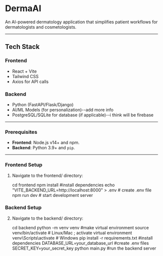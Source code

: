 # DermaAI

An AI-powered dermatology application that simplifies patient workflows for dermatologists and cosmetologists.

---

## Tech Stack

### Frontend
- React + Vite
- Tailwind CSS
- Axios for API calls

### Backend
- Python (FastAPI/Flask/Django)
- AI/ML Models (for personalization)--add more info
- PostgreSQL/SQLite for database (if applicable)--i think will be firebase

---


### Prerequisites
- **Frontend**: Node.js v14+ and npm.
- **Backend**: Python 3.9+ and `pip`.

---

### Frontend Setup

1. Navigate to the frontend/ directory:
   
   cd frontend
   npm install  #install dependencies
   echo "VITE_BACKEND_URL=http://localhost:8000" > .env  # create .env file
   npm run dev  # start development server

### Backend Setup

2. Navigate to the backend/ directory:

   cd backend
   python -m venv venv  #make virtual environment
   source venv/bin/activate       # Linux/Mac  ; activate virtual environment
   venv\Scripts\activate          # Windows
   pip install -r requirements.txt  #install dependencies
   DATABASE_URL=your_database_url  #create .env files
   SECRET_KEY=your_secret_key
   python main.py  #run the backend server





